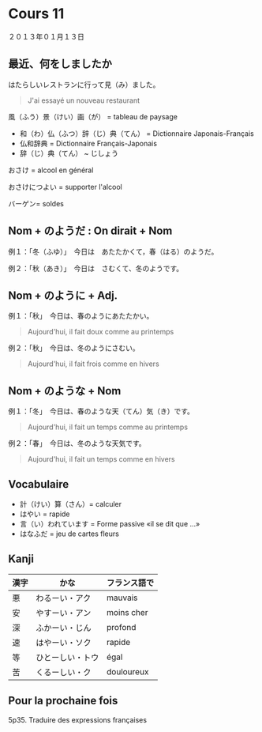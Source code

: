 Cours 11
========

２０１３年０１月１３日

最近、何をしましたか
------------

はたらしいレストランに行って見（み）ました。
>J'ai essayé un nouveau restaurant

風（ふう）景（けい）画（が） = tableau de paysage

* 和（わ）仏（ふつ）辞（じ）典（てん） = Dictionnaire Japonais-Français
* 仏和辞典 = Dictionnaire Français-Japonais
* 辞（じ）典（てん） ~ じしょう

おさけ = alcool en général

おさけにつよい = supporter l'alcool

バーゲン=  soldes

Nom + のようだ : On dirait + Nom
------------------

例１：「冬（ふゆ）」　今日は　あたたかくて，春（はる）のようだ。

例２：「秋（あき）」　今日は　さむくて、冬のようです。

Nom + のように + Adj.
--------------

例１：「秋」　今日は、春のようにあたたかい。
> Aujourd'hui, il fait doux comme au printemps

例２：「秋」　今日は、冬のようにさむい。
> Aujourd'hui, il fait frois comme en hivers

Nom + のような + Nom
-------------

例１：「冬」　今日は、春のような天（てん）気（き）です。
> Aujourd'hui, il fait un temps comme au printemps

例２：「春」　今日は、冬のような天気です。
> Aujourd'hui, il fait un temps comme en hivers

Vocabulaire
-----------

* 計（けい）算（さん）= calculer
* はやい = rapide
* 言（い）われています = Forme passive «il se dit que …»
* はなふだ = jeu de cartes fleurs

Kanji
---

|漢字 | かな | フランス語で|
|----|------|----------|
|悪 | わるーい・アク | mauvais|
|安 | やすーい・アン | moins cher|
|深 | ふかーい・じん | profond|
|速 | はやーい・ソク | rapide|
|等 | ひとーしい・トウ | égal|
|苦 | くるーしい・ク | douloureux|

Pour la prochaine fois
---------------

5p35. Traduire des expressions françaises
